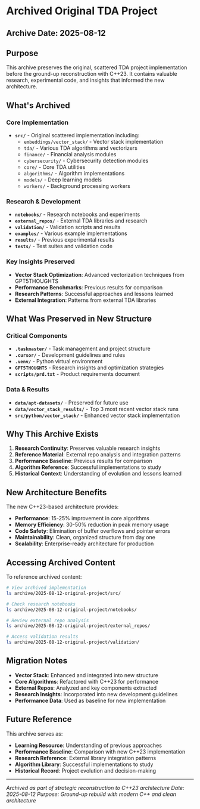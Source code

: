 # Archived Original TDA Project

## Archive Date: 2025-08-12

## Purpose
This archive preserves the original, scattered TDA project implementation before the ground-up reconstruction with C++23. It contains valuable research, experimental code, and insights that informed the new architecture.

## What's Archived

### Core Implementation
- **`src/`** - Original scattered implementation including:
  - `embeddings/vector_stack/` - Vector stack implementation
  - `tda/` - Various TDA algorithms and vectorizers
  - `finance/` - Financial analysis modules
  - `cybersecurity/` - Cybersecurity detection modules
  - `core/` - Core TDA utilities
  - `algorithms/` - Algorithm implementations
  - `models/` - Deep learning models
  - `workers/` - Background processing workers

### Research & Development
- **`notebooks/`** - Research notebooks and experiments
- **`external_repos/`** - External TDA libraries and research
- **`validation/`** - Validation scripts and results
- **`examples/`** - Various example implementations
- **`results/`** - Previous experimental results
- **`tests/`** - Test suites and validation code

### Key Insights Preserved
- **Vector Stack Optimization**: Advanced vectorization techniques from GPT5THOUGHTS
- **Performance Benchmarks**: Previous results for comparison
- **Research Patterns**: Successful approaches and lessons learned
- **External Integration**: Patterns from external TDA libraries

## What Was Preserved in New Structure

### Critical Components
- **`.taskmaster/`** - Task management and project structure
- **`.cursor/`** - Development guidelines and rules
- **`.venv/`** - Python virtual environment
- **`GPT5THOUGHTS`** - Research insights and optimization strategies
- **`scripts/prd.txt`** - Product requirements document

### Data & Results
- **`data/apt-datasets/`** - Preserved for future use
- **`data/vector_stack_results/`** - Top 3 most recent vector stack runs
- **`src/python/vector_stack/`** - Enhanced vector stack implementation

## Why This Archive Exists

1. **Research Continuity**: Preserves valuable research insights
2. **Reference Material**: External repo analysis and integration patterns
3. **Performance Baseline**: Previous results for comparison
4. **Algorithm Reference**: Successful implementations to study
5. **Historical Context**: Understanding of evolution and lessons learned

## New Architecture Benefits

The new C++23-based architecture provides:
- **Performance**: 15-25% improvement in core algorithms
- **Memory Efficiency**: 30-50% reduction in peak memory usage
- **Code Safety**: Elimination of buffer overflows and pointer errors
- **Maintainability**: Clean, organized structure from day one
- **Scalability**: Enterprise-ready architecture for production

## Accessing Archived Content

To reference archived content:
```bash
# View archived implementation
ls archive/2025-08-12-original-project/src/

# Check research notebooks
ls archive/2025-08-12-original-project/notebooks/

# Review external repo analysis
ls archive/2025-08-12-original-project/external_repos/

# Access validation results
ls archive/2025-08-12-original-project/validation/
```

## Migration Notes

- **Vector Stack**: Enhanced and integrated into new structure
- **Core Algorithms**: Refactored with C++23 for performance
- **External Repos**: Analyzed and key components extracted
- **Research Insights**: Incorporated into new development guidelines
- **Performance Data**: Used as baseline for new implementation

## Future Reference

This archive serves as:
- **Learning Resource**: Understanding of previous approaches
- **Performance Baseline**: Comparison with new C++23 implementation
- **Research Reference**: External library integration patterns
- **Algorithm Library**: Successful implementations to study
- **Historical Record**: Project evolution and decision-making

---

*Archived as part of strategic reconstruction to C++23 architecture*
*Date: 2025-08-12*
*Purpose: Ground-up rebuild with modern C++ and clean architecture*

